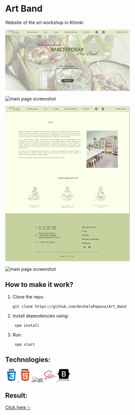 <h1>Art Band</h1>
<p>Website of the art workshop in Khimki</p>

<p align="left"><img src="./design/assets/images/screenshots/mainScreen.png" width="400px" alt="main page screenshot"></p>
<p align="left"><img src="./design/assets/images/screenshots/masterСlassPhotography.png" width="400px" alt="main page screenshot"></p>
<p align="left"><img src="./design/assets/images/screenshots/aboutUs.png" width="400px" alt="main page screenshot"></p>
<p align="left"><img src="./design/assets/images/screenshots/handmadeShop.png" width="400px" alt="main page screenshot"></p>

<h2>How to make it work?</h2>

1.  Clone the repo:

        git clone https://github.com/AnzhelaPopova/Art_Band

2.  Install dependencies using:

       ```
        npm install
       ```
3.  Run:
       ```
        npm start
       ```
<h2>Technologies:</h2>
<p align="left">
<a href="https://www.w3schools.com/css/" target="blank" > <img src="https://raw.githubusercontent.com/devicons/devicon/master/icons/css3/css3-original-wordmark.svg" alt="css3" width="40" height="40"/> </a>
<a href="https://www.w3.org/html/" target="blank"> <img src="https://raw.githubusercontent.com/devicons/devicon/master/icons/html5/html5-original-wordmark.svg" alt="html5" width="40" height="40"/> </a>
<a href="https://git-scm.com/" target="blank"> <img src="https://www.vectorlogo.zone/logos/git-scm/git-scm-icon.svg" alt="git" width="40" height="40"/> </a>
<a href="https://sass-lang.com" target="blank" > <img src="https://raw.githubusercontent.com/devicons/devicon/master/icons/sass/sass-original.svg" alt="sass" width="40" height="40"/> </a>
<a href="https://getbootstrap.com" target="blank"> <img src="https://raw.githubusercontent.com/devicons/devicon/master/icons/bootstrap/bootstrap-plain-wordmark.svg" alt="bootstrap" width="40" height="40"/> </a> 

<h2>Result:</h2>
<a href="https://anzhelapopova.github.io/Art_Band/">Click here ✨</a>


